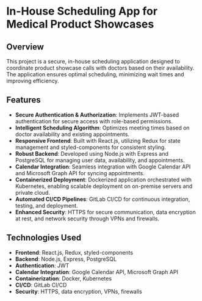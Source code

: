 # **In-House Scheduling App for Medical Product Showcases**

## **Overview**
This project is a secure, in-house scheduling application designed to coordinate product showcase calls with doctors based on their availability. The application ensures optimal scheduling, minimizing wait times and improving efficiency.

## **Features**
- **Secure Authentication & Authorization**: Implements JWT-based authentication for secure access with role-based permissions.
- **Intelligent Scheduling Algorithm**: Optimizes meeting times based on doctor availability and existing appointments.
- **Responsive Frontend**: Built with React.js, utilizing Redux for state management and styled-components for consistent styling.
- **Robust Backend**: Developed using Node.js with Express and PostgreSQL for managing user data, availability, and appointments.
- **Calendar Integration**: Seamless integration with Google Calendar API and Microsoft Graph API for syncing appointments.
- **Containerized Deployment**: Dockerized application orchestrated with Kubernetes, enabling scalable deployment on on-premise servers and private cloud.
- **Automated CI/CD Pipelines**: GitLab CI/CD for continuous integration, testing, and deployment.
- **Enhanced Security**: HTTPS for secure communication, data encryption at rest, and network security through VPNs and firewalls.

## **Technologies Used**
- **Frontend**: React.js, Redux, styled-components
- **Backend**: Node.js, Express, PostgreSQL
- **Authentication**: JWT
- **Calendar Integration**: Google Calendar API, Microsoft Graph API
- **Containerization**: Docker, Kubernetes
- **CI/CD**: GitLab CI/CD
- **Security**: HTTPS, data encryption, VPNs, firewalls
